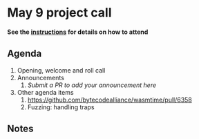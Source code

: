 # May 9 project call

**See the [instructions](../README.md) for details on how to attend**

## Agenda
1. Opening, welcome and roll call
1. Announcements
    1. _Submit a PR to add your announcement here_
1. Other agenda items
    1. https://github.com/bytecodealliance/wasmtime/pull/6358
    1. Fuzzing: handling traps
## Notes
